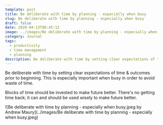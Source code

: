 ```yaml
---
template: post
title: Be deliberate with time by planning - especially when busy
slug: Be deliberate with time by planning - especially when busy
draft: false
date: 2020-04-13T06:45:12
image: ../images/Be deliberate with time by planning - especially when busy.jpeg
category: Journal
tags:
  - productivity
  - time management
  - planning
description: Be deliberate with time by setting clear expectations of time & outcomes prior to beginning. This is especially important when busy in order to avoid waste of time. Blocks of time should be invested to make future better. There's no getting time back; it can and should be used wisely to make future better.
---
```

Be deliberate with time by setting clear expectations of time & outcomes prior to beginning. This is especially important when busy in order to avoid waste of time.

Blocks of time should be invested to make future better. There's no getting time back; it can and should be used wisely to make future better.

![Be deliberate with time by planning - especially when busy.jpeg by Andrew Maury](../images/Be deliberate with time by planning - especially when busy.jpeg)
